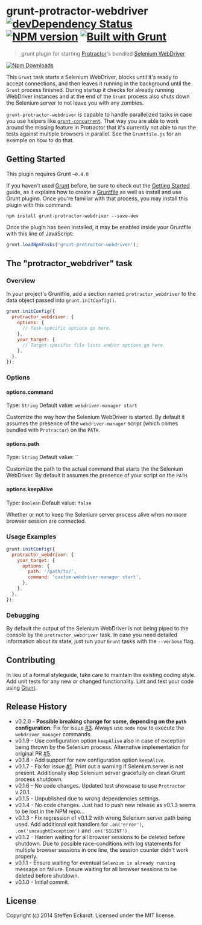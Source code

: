 # grunt-protractor-webdriver [![devDependency Status](https://david-dm.org/seckardt/grunt-protractor-webdriver/dev-status.png)](https://david-dm.org/seckardt/grunt-protractor-webdriver#info=devDependencies) [![NPM version](https://badge.fury.io/js/grunt-protractor-webdriver.png)](http://badge.fury.io/js/grunt-protractor-webdriver) [![Built with Grunt](https://cdn.gruntjs.com/builtwith.png)](http://gruntjs.com/)

> grunt plugin for starting [Protractor](https://github.com/angular/protractor)'s bundled [Selenium WebDriver](https://code.google.com/p/selenium/wiki/WebDriverJs)

[![Npm Downloads](https://nodei.co/npm/grunt-protractor-webdriver.png?downloads=true&stars=true)](https://nodei.co/npm/grunt-protractor-webdriver.png?downloads=true&stars=true)

This `Grunt` task starts a Selenium WebDriver, blocks until it's ready to accept connections, and then leaves it running in the background until the `Grunt` process finished. During startup it checks for already running WebDriver instances and at the end of the `Grunt` process also shuts down the Selenium server to not leave you with any zombies.

`grunt-protractor-webdriver` is capable to handle parallelized tasks in case you use helpers like [`grunt-concurrent`](https://github.com/sindresorhus/grunt-concurrent). That way you are able to work around the missing feature in Protractor that it's currently not able to run the tests against multiple browsers in parallel. See the `Gruntfile.js` for an example on how to do that.

## Getting Started

This plugin requires Grunt `~0.4.0`

If you haven't used [Grunt](http://gruntjs.com/) before, be sure to check out the [Getting Started](http://gruntjs.com/getting-started) guide, as it explains how to create a [Gruntfile](http://gruntjs.com/sample-gruntfile) as well as install and use Grunt plugins. Once you're familiar with that process, you may install this plugin with this command:

```shell
npm install grunt-protractor-webdriver --save-dev
```

Once the plugin has been installed, it may be enabled inside your Gruntfile with this line of JavaScript:

```js
grunt.loadNpmTasks('grunt-protractor-webdriver');
```

## The "protractor_webdriver" task

### Overview

In your project's Gruntfile, add a section named `protractor_webdriver` to the data object passed into `grunt.initConfig()`.

```js
grunt.initConfig({
  protractor_webdriver: {
    options: {
      // Task-specific options go here.
    },
    your_target: {
      // Target-specific file lists and/or options go here.
    },
  },
});
```

### Options

#### options.command

Type: `String`
Default value: `webdriver-manager start`

Customize the way how the Selenium WebDriver is started. By default it assumes the presence of the `webdriver-manager` script (which comes bundled with `Protractor`) on the `PATH`.

#### options.path

Type: `String`
Default value: ``

Customize the path to the actual command that starts the the Selenium WebDriver. By default it assumes the presence of your script on the `PATH`.

#### options.keepAlive

Type: `Boolean`
Default value: `false`

Whether or not to keep the Selenium server process alive when no more browser session are connected.

### Usage Examples

```js
grunt.initConfig({
  protractor_webdriver: {
    your_target: {
      options: {
        path: '/path/to/',
        command: 'custom-webdriver-manager start',
      },
    },
  },
});
```

### Debugging

By default the output of the Selenium WebDriver is not being piped to the console by the `protractor_webdriver` task. In case you need detailed information about its state, just run your `Grunt` tasks with the `--verbose` flag.

## Contributing

In lieu of a formal styleguide, take care to maintain the existing coding style. Add unit tests for any new or changed functionality. Lint and test your code using [Grunt](http://gruntjs.com/).

## Release History

* v0.2.0 - **Possible breaking change for some, depending on the `path` configuration.** Fix for issue [#3](https://github.com/seckardt/grunt-protractor-webdriver/issues/3). Always use `node` now to execute the `webdriver_manager` commands.
* v0.1.9 - Use configuration option `keepAlive` also in case of exception being thrown by the Selenium process. Alternative implementation for original PR [#5](https://github.com/seckardt/grunt-protractor-webdriver/pull/5).
* v0.1.8 - Add support for new configuration option `keepAlive`.
* v0.1.7 - Fix for issue [#1](https://github.com/seckardt/grunt-protractor-webdriver/issues/1). Print out a warning if Selenium server is not present. Additionally stop Selenium server gracefully on clean Grunt process shutdown.
* v0.1.6 - No code changes. Updated test showcase to use `Protractor` v.20.1.
* v0.1.5 - Unpublished due to wrong dependencies settings.
* v0.1.4 - No code changes. Just had to push new release as v0.1.3 seems to be lost in the NPM repo...
* v0.1.3 - Fix regression of v0.1.2 with wrong Selenium server path being used. Add additional exit handlers for `.on('error')`, `.on('uncaughtException')` and `.on('SIGINT')`.
* v0.1.2 - Harden waiting for all browser sessions to be deleted before shutdown. Due to possible race-conditions with log statements for multiple browser sessions in one line, the session counter didn't work properly.
* v0.1.1 - Ensure waiting for eventual `Selenium is already running` message on failure. Ensure waiting for all browser sessions to be deleted before shutdown.
* v0.1.0 - Initial commit.

## License

Copyright (c) 2014 Steffen Eckardt. Licensed under the MIT license.